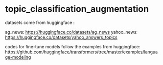 # topic_classification_augmentation


datasets come from huggingface :

ag_news: https://huggingface.co/datasets/ag_news
yahoo_news: https://huggingface.co/datasets/yahoo_answers_topics


codes for fine-tune models follow the examples from huggingface: https://github.com/huggingface/transformers/tree/master/examples/language-modeling

